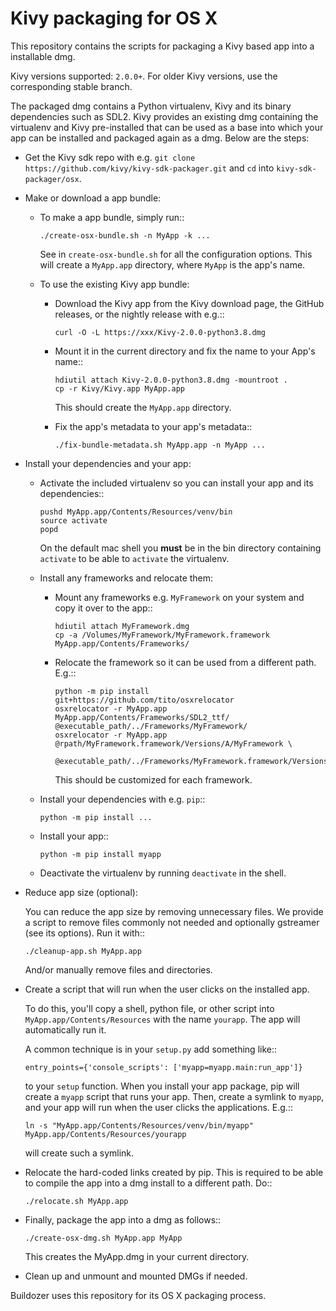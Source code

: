 Kivy packaging for OS X
=======================

This repository contains the scripts for packaging a Kivy based app into a installable dmg.

Kivy versions supported: ``2.0.0+``. For older Kivy versions, use the corresponding stable branch.

The packaged dmg contains a Python virtualenv, Kivy and its binary dependencies such as SDL2. Kivy 
provides an existing dmg containing the virtualenv and Kivy pre-installed that can be used
as a base into which your app can be installed and packaged again as a dmg. Below are the steps:

* Get the Kivy sdk repo with e.g.
  ``git clone https://github.com/kivy/kivy-sdk-packager.git`` and ``cd`` into
  ``kivy-sdk-packager/osx``.
* Make or download a app bundle:
  * To make a app bundle, simply run::

        ./create-osx-bundle.sh -n MyApp -k ...

    See in ``create-osx-bundle.sh`` for all the configuration options. This will create
    a ``MyApp.app`` directory, where ``MyApp`` is the app's name.
  * To use the existing Kivy app bundle:
    * Download the Kivy app from the Kivy download page, the GitHub releases, or the
      nightly release with e.g.::

          curl -O -L https://xxx/Kivy-2.0.0-python3.8.dmg
    * Mount it in the current directory and fix the name to your App's name::

          hdiutil attach Kivy-2.0.0-python3.8.dmg -mountroot .
          cp -r Kivy/Kivy.app MyApp.app

      This should create the ``MyApp.app`` directory.
    * Fix the app's metadata to your app's metadata::

          ./fix-bundle-metadata.sh MyApp.app -n MyApp ...
* Install your dependencies and your app:
  * Activate the included virtualenv so you can install your app and its dependencies::

        pushd MyApp.app/Contents/Resources/venv/bin
        source activate
        popd

    On the default mac shell you **must** be in the bin directory containing ``activate`` to be
    able to ``activate`` the virtualenv.
  * Install any frameworks and relocate them:
    * Mount any frameworks e.g. ``MyFramework`` on your system and copy it over to the app::

          hdiutil attach MyFramework.dmg
          cp -a /Volumes/MyFramework/MyFramework.framework MyApp.app/Contents/Frameworks/

    * Relocate the framework so it can be used from a different path. E.g.::

          python -m pip install git+https://github.com/tito/osxrelocator
          osxrelocator -r MyApp.app MyApp.app/Contents/Frameworks/SDL2_ttf/ @executable_path/../Frameworks/MyFramework/
          osxrelocator -r MyApp.app @rpath/MyFramework.framework/Versions/A/MyFramework \
              @executable_path/../Frameworks/MyFramework.framework/Versions/A/MyFramework

      This should be customized for each framework.
  * Install your dependencies with e.g. ``pip``::

        python -m pip install ...

  * Install your app::

        python -m pip install myapp

  * Deactivate the virtualenv by running ``deactivate`` in the shell.
* Reduce app size (optional):

  You can reduce the app size by removing unnecessary files. We provide a script to remove files commonly
  not needed and optionally gstreamer (see its options). Run it with::

      ./cleanup-app.sh MyApp.app

  And/or manually remove files and directories.
* Create a script that will run when the user clicks on the installed app.

  To do this, you'll copy a shell, python file, or other script into
  ``MyApp.app/Contents/Resources`` with the name ``yourapp``. The app will automatically run it.

  A common technique is in your ``setup.py`` add something like::

      entry_points={'console_scripts': ['myapp=myapp.main:run_app']}

  to your ``setup`` function. When you install your app package, pip will create a ``myapp``
  script that runs your app. Then, create a symlink to ``myapp``, and your app will run
  when the user clicks the applications. E.g.::

      ln -s "MyApp.app/Contents/Resources/venv/bin/myapp" MyApp.app/Contents/Resources/yourapp

  will create such a symlink.
* Relocate the hard-coded links created by pip. This is required to be able to compile the app
  into a dmg install to a different path. Do::

      ./relocate.sh MyApp.app

* Finally, package the app into a dmg as follows::

      ./create-osx-dmg.sh MyApp.app MyApp

  This creates the MyApp.dmg in your current directory.
* Clean up and unmount and mounted DMGs if needed.


Buildozer uses this repository for its OS X packaging process.
